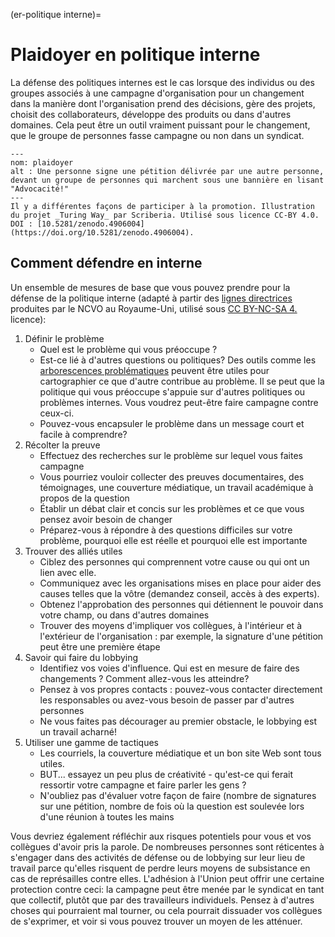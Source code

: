 (er-politique interne)=
# Plaidoyer en politique interne

La défense des politiques internes est le cas lorsque des individus ou des groupes associés à une campagne d'organisation pour un changement dans la manière dont l'organisation prend des décisions, gère des projets, choisit des collaborateurs, développe des produits ou dans d'autres domaines. Cela peut être un outil vraiment puissant pour le changement, que le groupe de personnes fasse campagne ou non dans un syndicat.

```{figure} ../figures/advocacy.*
---
nom: plaidoyer
alt : Une personne signe une pétition délivrée par une autre personne, devant un groupe de personnes qui marchent sous une bannière en lisant "Advocacité!"
---
Il y a différentes façons de participer à la promotion. Illustration du projet _Turing Way_ par Scriberia. Utilisé sous licence CC-BY 4.0. DOI : [10.5281/zenodo.4906004](https://doi.org/10.5281/zenodo.4906004).
```

## Comment défendre en interne
Un ensemble de mesures de base que vous pouvez prendre pour la défense de la politique interne (adapté à partir des [lignes directrices](https://knowhow.ncvo.org.uk/how-to/how-to-run-effective-campaigns) produites par le NCVO au Royaume-Uni, utilisé sous [CC BY-NC-SA 4.](https://creativecommons.org/licenses/by-nc-sa/4.0/) licence):
1. Définir le problème
    - Quel est le problème qui vous préoccupe ?
    - Est-ce lié à d'autres questions ou politiques? Des outils comme les [arborescences problématiques](https://www.odi.org/publications/5258-planning-tools-problem-tree-analysis) peuvent être utiles pour cartographier ce que d'autre contribue au problème. Il se peut que la politique qui vous préoccupe s'appuie sur d'autres politiques ou problèmes internes. Vous voudrez peut-être faire campagne contre ceux-ci.
    - Pouvez-vous encapsuler le problème dans un message court et facile à comprendre?
2. Récolter la preuve
    - Effectuez des recherches sur le problème sur lequel vous faites campagne
    - Vous pourriez vouloir collecter des preuves documentaires, des témoignages, une couverture médiatique, un travail académique à propos de la question
    - Établir un débat clair et concis sur les problèmes et ce que vous pensez avoir besoin de changer
    - Préparez-vous à répondre à des questions difficiles sur votre problème, pourquoi elle est réelle et pourquoi elle est importante
3. Trouver des alliés utiles
    - Ciblez des personnes qui comprennent votre cause ou qui ont un lien avec elle.
    - Communiquez avec les organisations mises en place pour aider des causes telles que la vôtre (demandez conseil, accès à des experts).
    - Obtenez l'approbation des personnes qui détiennent le pouvoir dans votre champ, ou dans d'autres domaines
    - Trouver des moyens d'impliquer vos collègues, à l'intérieur et à l'extérieur de l'organisation : par exemple, la signature d'une pétition peut être une première étape
4. Savoir qui faire du lobbying
    - Identifiez vos voies d'influence. Qui est en mesure de faire des changements ? Comment allez-vous les atteindre?
    - Pensez à vos propres contacts : pouvez-vous contacter directement les responsables ou avez-vous besoin de passer par d'autres personnes
    - Ne vous faites pas décourager au premier obstacle, le lobbying est un travail acharné!
5. Utiliser une gamme de tactiques
    - Les courriels, la couverture médiatique et un bon site Web sont tous utiles.
    - BUT... essayez un peu plus de créativité - qu'est-ce qui ferait ressortir votre campagne et faire parler les gens ?
    - N'oubliez pas d'évaluer votre façon de faire (nombre de signatures sur une pétition, nombre de fois où la question est soulevée lors d'une réunion à toutes les mains

Vous devriez également réfléchir aux risques potentiels pour vous et vos collègues d'avoir pris la parole. De nombreuses personnes sont réticentes à s'engager dans des activités de défense ou de lobbying sur leur lieu de travail parce qu'elles risquent de perdre leurs moyens de subsistance en cas de représailles contre elles. L'adhésion à l'Union peut offrir une certaine protection contre ceci: la campagne peut être menée par le syndicat en tant que collectif, plutôt que par des travailleurs individuels. Pensez à d'autres choses qui pourraient mal tourner, ou cela pourrait dissuader vos collègues de s'exprimer, et voir si vous pouvez trouver un moyen de les atténuer. 







